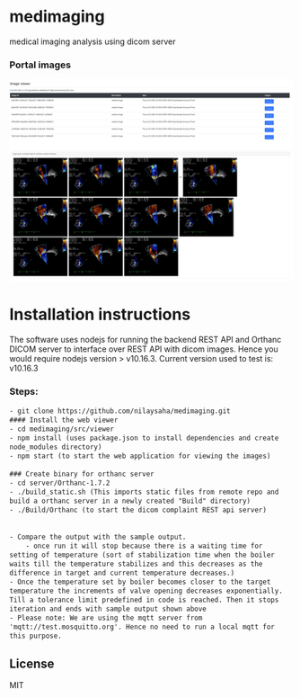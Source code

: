 # medimaging
medical imaging analysis using dicom server

### Portal images
![Alt text](images/imagelist_portal.png?raw=true "Image list portal")
![Alt text](images/imageDetails_portal.png?raw=true "Image details(One image dcm = multiple png files")


# Installation instructions
The software uses nodejs for running the backend REST API and Orthanc DICOM server to interface over REST API with dicom images.
Hence you would require nodejs version > v10.16.3. Current version used to test is: v10.16.3

### Steps:
    - git clone https://github.com/nilaysaha/medimaging.git
    #### Install the web viewer
    - cd medimaging/src/viewer
    - npm install (uses package.json to install dependencies and create node_modules directory)
    - npm start (to start the web application for viewing the images)

    ### Create binary for orthanc server
    - cd server/Orthanc-1.7.2
    - ./build_static.sh (This imports static files from remote repo and build a orthanc server in a newly created "Build" directory)
    - ./Build/Orthanc (to start the dicom complaint REST api server)


    - Compare the output with the sample output.
        - once run it will stop because there is a waiting time for setting of temperature (sort of stabilization time when the boiler waits till the temperature stabilizes and this decreases as the difference in target and current temperature decreases.)
    - Once the temperature set by boiler becomes closer to the target temperature the increments of valve opening decreases exponentially. Till a tolerance limit predefined in code is reached. Then it stops iteration and ends with sample output shown above
    - Please note: We are using the mqtt server from 'mqtt://test.mosquitto.org'. Hence no need to run a local mqtt for this purpose.
License
----
MIT

